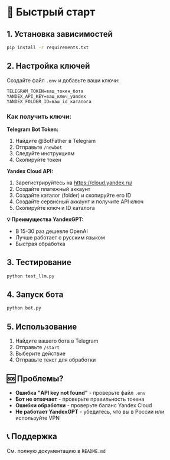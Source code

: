# 🚀 Быстрый старт

## 1. Установка зависимостей
```bash
pip install -r requirements.txt
```

## 2. Настройка ключей
Создайте файл `.env` и добавьте ваши ключи:

```env
TELEGRAM_TOKEN=ваш_токен_бота
YANDEX_API_KEY=ваш_ключ_yandex
YANDEX_FOLDER_ID=ваш_id_каталога
```

### Как получить ключи:

**Telegram Bot Token:**
1. Найдите @BotFather в Telegram
2. Отправьте `/newbot`
3. Следуйте инструкциям
4. Скопируйте токен

**Yandex Cloud API:**
1. Зарегистрируйтесь на https://cloud.yandex.ru/
2. Создайте платежный аккаунт
3. Создайте каталог (folder) и скопируйте его ID
4. Создайте сервисный аккаунт и получите API ключ
5. Скопируйте ключ и ID каталога

**💡 Преимущества YandexGPT:**
- В 15-30 раз дешевле OpenAI
- Лучше работает с русским языком
- Быстрая обработка

## 3. Тестирование
```bash
python test_llm.py
```

## 4. Запуск бота
```bash
python bot.py
```

## 5. Использование
1. Найдите вашего бота в Telegram
2. Отправьте `/start`
3. Выберите действие
4. Отправьте текст для обработки

## 🆘 Проблемы?

- **Ошибка "API key not found"** - проверьте файл `.env`
- **Бот не отвечает** - проверьте правильность токена
- **Ошибки обработки** - проверьте баланс Yandex Cloud
- **Не работает YandexGPT** - убедитесь, что вы в России или используйте VPN

## 📞 Поддержка
См. полную документацию в `README.md` 